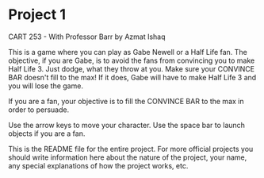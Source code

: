 # Project 1

CART 253 - With Professor Barr
by Azmat Ishaq

This is a game where you can play as Gabe Newell or a Half Life fan. The objective, if you are Gabe, is to avoid the fans from convincing you to make Half Life 3. Just dodge, what they throw at you. Make sure your CONVINCE BAR doesn't fill to the max! If it does, Gabe will have to make Half Life 3 and you will lose the game.

If you are a fan, your objective is to fill the CONVINCE BAR to the max in order to persuade.

Use the arrow keys to move your character. Use the space bar to launch objects if you are a fan.


This is the README file for the entire project. For more official projects you should write information here about the nature of the project, your name, any special explanations of how the project works, etc.
